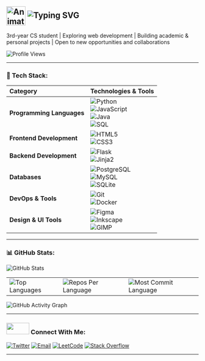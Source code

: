 ## <img src="https://iam-weijie.github.io/wave/hand-emoji.svg" alt="Animated Waving Hand" width="50" height="50" style="vertical-align:middle;"> ![Typing SVG](https://readme-typing-svg.demolab.com?font=Fira+Code&size=28&duration=4000&pause=1000&color=1E90FF&center=false&vCenter=true&width=435&lines=Hey+there%2C+I'm+Attah&colors=auto)


3rd-year CS student | Exploring web development | Building academic & personal projects | Open to new opportunities and collaborations 


![Profile Views](https://komarev.com/ghpvc/?username=athsnd1&label=Profile%20Views&color=blue&style=flat-square) 

 
---


### 🧰 Tech Stack:

| **Category** | **Technologies & Tools** |
|:-------------|:--------------------------|
| **Programming Languages** | ![Python](https://img.shields.io/badge/Python-3776AB?logo=python&logoColor=white&style=flat-square) <br> ![JavaScript](https://img.shields.io/badge/JavaScript-F7DF1E?logo=javascript&logoColor=black&style=flat-square) <br> ![Java](https://img.shields.io/badge/Java-007396?logo=coffeescript&logoColor=white&style=flat-square) <br> ![SQL](https://img.shields.io/badge/SQL-0064a5?style=flat-square&logo=databricks&logoColor=white) |
| **Frontend Development** | ![HTML5](https://img.shields.io/badge/HTML5-E34F26?logo=html5&logoColor=white&style=flat-square) <br> ![CSS3](https://img.shields.io/badge/CSS3-1572B6?logo=css&logoColor=white&style=flat-square) |
| **Backend Development** | ![Flask](https://img.shields.io/badge/Flask-444444?logo=flask&logoColor=white&style=flat-square) <br> ![Jinja2](https://img.shields.io/badge/Jinja2-B41717?logo=jinja&logoColor=white&style=flat-square) |
| **Databases** | ![PostgreSQL](https://img.shields.io/badge/PostgreSQL-4169E1?logo=postgresql&logoColor=white&style=flat-square) <br> ![MySQL](https://img.shields.io/badge/MySQL-4479A1?logo=mysql&logoColor=white&style=flat-square) <br> ![SQLite](https://img.shields.io/badge/SQLite-07405E?style=flat-square&logo=sqlite&logoColor=white) |
| **DevOps & Tools** | ![Git](https://img.shields.io/badge/Git-F05032?style=flat-square&logo=git&logoColor=white) <br> ![Docker](https://img.shields.io/badge/Docker-2496ED?style=flat-square&logo=docker&logoColor=white) |
| **Design & UI Tools** | ![Figma](http://img.shields.io/badge/Figma-F24E1E?logo=figma&logoColor=white&style=flat-square) <br> ![Inkscape](https://img.shields.io/badge/Inkscape-000000?logo=inkscape&logoColor=white&style=flat-square) <br> ![GIMP](https://img.shields.io/badge/GIMP-5C5543?style=flat-square&logo=gimp&logoColor=white) |

---


### 📊 GitHub Stats:


![GitHub Stats](https://github-readme-stats.vercel.app/api?username=athsnd1&show_icons=true&theme=github_dark&hide_border=false)

<div align="center">
<table>
  <tr>
    <td>
      <img src="https://github-readme-stats.vercel.app/api/top-langs/?username=athsnd1&hide=html&hide_border=true&layout=compact&langs_count=8&theme=github_dark" alt="Top Languages">
    </td>
    <td>
      <img src="https://github-profile-summary-cards.vercel.app/api/cards/repos-per-language?username=athsnd1&theme=github_dark&hide_border=false" alt="Repos Per Language">
    </td>
    <td>
      <img src="https://github-profile-summary-cards.vercel.app/api/cards/most-commit-language?username=athsnd1&theme=github_dark&hide_border=false" alt="Most Commit Language">
    </td>
  </tr>
</table>

</div>


<img src="https://github-readme-activity-graph.vercel.app/graph?username=athsnd1&custom_title=Attah's%20GitHub%20Activity%20Graph&hide_border=false&border_radius=15&bg_color=0D1117&color=C9D1D9&line=58A6FF&point=1F6FEB&area_color=161B22&title_color=C9D1D9&area=true" alt="GitHub Activity Graph" />


---


### <img src='https://raw.githubusercontent.com/ShahriarShafin/ShahriarShafin/main/Assets/handshake.gif' width="60px" height="30px"> Connect With Me:

[![Twitter](https://img.shields.io/badge/Twitter-1DA1F2?style=flat-square&logo=x&logoColor=white)](https://www.twitter.com/athsocial)
[![Email](https://img.shields.io/badge/Email-D14836?style=flat-square&logo=gmail&logoColor=white)](mailto:attahsundayjr@gmail.com)
[![LeetCode](https://img.shields.io/badge/LeetCode-FFA116?style=flat-square&logo=leetcode&logoColor=white)](https://leetcode.com/u/athsnd1/)
[![Stack Overflow](https://img.shields.io/badge/StackOverflow-FE7A16?style=flat-square&logo=stack-overflow&logoColor=white)](https://stackoverflow.com/users/21408912/attah)


---

